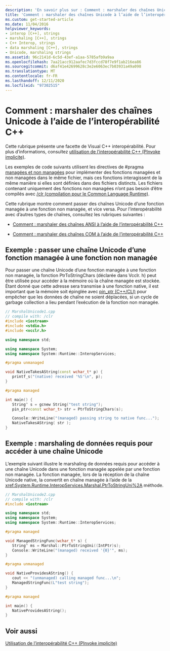 ```yaml
---
description: 'En savoir plus sur : Comment : marshaler des chaînes Unicode à l’aide de l’interopérabilité C++'
title: 'Comment : marshaler des chaînes Unicode à l’aide de l’interopérabilité C++'
ms.custom: get-started-article
ms.date: 11/04/2016
helpviewer_keywords:
- interop [C++], strings
- marshaling [C++], strings
- C++ Interop, strings
- data marshaling [C++], strings
- Unicode, marshaling strings
ms.assetid: 96c2141d-6c5d-43ef-a1aa-5785afb9a9aa
ms.openlocfilehash: 7aa21acc912aafec7d3fccd78f7e9f1ab216ea86
ms.sourcegitcommit: d6af41e42699628c3e2e6063ec7b03931a49a098
ms.translationtype: MT
ms.contentlocale: fr-FR
ms.lasthandoff: 12/11/2020
ms.locfileid: "97302515"
---
```

# <a name="how-to-marshal-unicode-strings-using-c-interop"></a>Comment : marshaler des chaînes Unicode à l’aide de l’interopérabilité C++

Cette rubrique présente une facette de Visual C++ interopérabilité. Pour plus d’informations, consultez [utilisation de l’interopérabilité C++ (PInvoke implicite)](../dotnet/using-cpp-interop-implicit-pinvoke.md).

Les exemples de code suivants utilisent les directives de #pragma [managées et non managées](../preprocessor/managed-unmanaged.md) pour implémenter des fonctions managées et non managées dans le même fichier, mais ces fonctions interagissent de la même manière si elles sont définies dans des fichiers distincts. Les fichiers contenant uniquement des fonctions non managées n’ont pas besoin d’être compilés avec [/clr (compilation pour le Common Language Runtime)](../build/reference/clr-common-language-runtime-compilation.md).

Cette rubrique montre comment passer des chaînes Unicode d’une fonction managée à une fonction non managée, et vice versa. Pour l’interopérabilité avec d’autres types de chaînes, consultez les rubriques suivantes :

- [Comment : marshaler des chaînes ANSI à l’aide de l’interopérabilité C++](../dotnet/how-to-marshal-ansi-strings-using-cpp-interop.md)

- [Comment : marshaler des chaînes COM à l’aide de l’interopérabilité C++](../dotnet/how-to-marshal-com-strings-using-cpp-interop.md)

## <a name="example-pass-unicode-string-from-managed-to-unmanaged-function"></a>Exemple : passer une chaîne Unicode d’une fonction managée à une fonction non managée

Pour passer une chaîne Unicode d’une fonction managée à une fonction non managée, la fonction PtrToStringChars (déclarée dans Vcclr. h) peut être utilisée pour accéder à la mémoire où la chaîne managée est stockée. Étant donné que cette adresse sera transmise à une fonction native, il est important que la mémoire soit épinglée avec [pin_ptr (C++/CLI)](../extensions/pin-ptr-cpp-cli.md) pour empêcher que les données de chaîne ne soient déplacées, si un cycle de garbage collection a lieu pendant l’exécution de la fonction non managée.

```cpp
// MarshalUnicode1.cpp
// compile with: /clr
#include <iostream>
#include <stdio.h>
#include <vcclr.h>

using namespace std;

using namespace System;
using namespace System::Runtime::InteropServices;

#pragma unmanaged

void NativeTakesAString(const wchar_t* p) {
   printf_s("(native) received '%S'\n", p);
}

#pragma managed

int main() {
   String^ s = gcnew String("test string");
   pin_ptr<const wchar_t> str = PtrToStringChars(s);

   Console::WriteLine("(managed) passing string to native func...");
   NativeTakesAString( str );
}
```

## <a name="example-data-marshaling-required-to-access-unicode-string"></a>Exemple : marshaling de données requis pour accéder à une chaîne Unicode

L’exemple suivant illustre le marshaling de données requis pour accéder à une chaîne Unicode dans une fonction managée appelée par une fonction non managée. La fonction managée, lors de la réception de la chaîne Unicode native, la convertit en chaîne managée à l’aide de la <xref:System.Runtime.InteropServices.Marshal.PtrToStringUni%2A> méthode.

```cpp
// MarshalUnicode2.cpp
// compile with: /clr
#include <iostream>

using namespace std;
using namespace System;
using namespace System::Runtime::InteropServices;

#pragma managed

void ManagedStringFunc(wchar_t* s) {
   String^ ms = Marshal::PtrToStringUni((IntPtr)s);
   Console::WriteLine("(managed) received '{0}'", ms);
}

#pragma unmanaged

void NativeProvidesAString() {
   cout << "(unmanaged) calling managed func...\n";
   ManagedStringFunc(L"test string");
}

#pragma managed

int main() {
   NativeProvidesAString();
}
```

## <a name="see-also"></a>Voir aussi

[Utilisation de l’interopérabilité C++ (PInvoke implicite)](../dotnet/using-cpp-interop-implicit-pinvoke.md)
